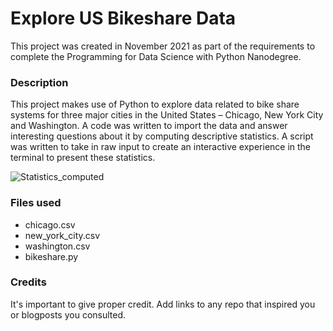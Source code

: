 # Explore US Bikeshare Data
This project was created in November 2021 as part of the requirements to complete the Programming for Data Science with Python Nanodegree.

### Description
This project makes use of Python to explore data related to bike share systems for three major cities in the United States – Chicago, New York City and Washington. A code was written to import the data and answer interesting questions about it by computing descriptive statistics. A script was written to take in raw input to create an interactive experience in the terminal to present these statistics.

![Statistics_computed](statistics_computed.png)

### Files used
- chicago.csv
- new_york_city.csv
- washington.csv
- bikeshare.py


### Credits
It's important to give proper credit. Add links to any repo that inspired you or blogposts you consulted.

